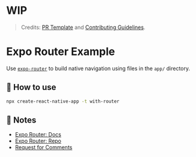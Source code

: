 # WIP

> Credits: [PR Template](https://github.com/EddieHubCommunity/LinkFree/blob/main/.github/pull_request_template.md) and [Contributing Guidelines](https://github.com/EddieHubCommunity/LinkFree/blob/main/CONTRIBUTING.md).

# Expo Router Example

Use [`expo-router`](https://expo.github.io/router) to build native navigation using files in the `app/` directory.

## 🚀 How to use

```sh
npx create-react-native-app -t with-router
```

## 📝 Notes

-   [Expo Router: Docs](https://expo.github.io/router)
-   [Expo Router: Repo](https://github.com/expo/router)
-   [Request for Comments](https://github.com/expo/router/discussions/1)
